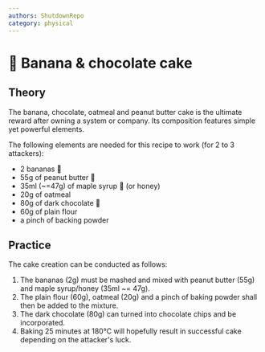 ```yaml
---
authors: ShutdownRepo
category: physical
---
```


# 🍌 Banana & chocolate cake

## Theory

The banana, chocolate, oatmeal and peanut butter cake is the ultimate reward after owning a system or company. Its composition features simple yet powerful elements.

The following elements are needed for this recipe to work (for 2 to 3 attackers):

* 2 bananas :banana: 
* 55g of peanut butter :peanuts: 
* 35ml (\~=47g) of maple syrup :maple_leaf: (or honey)
* 20g of oatmeal 
* 80g of dark chocolate :chocolate_bar: 
* 60g of plain flour 
* a pinch of backing powder 

## Practice

The cake creation can be conducted as follows:

1. The bananas (2g) must be mashed and mixed with peanut butter (55g) and maple syrup/honey (35ml \~= 47g).
2. The plain flour (60g), oatmeal (20g) and a pinch of baking powder shall then be added to the mixture.
3. The dark chocolate (80g) can turned into chocolate chips and be incorporated.
4. Baking 25 minutes at 180°C will hopefully result in successful cake depending on the attacker's luck.